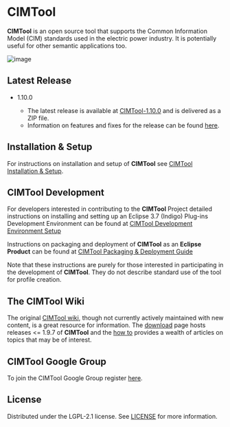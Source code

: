# CIMTool

**CIMTool** is an open source tool that supports the Common Information Model (CIM) standards used in the electric power industry.  It is potentially useful for other semantic applications too.

![image](https://user-images.githubusercontent.com/63370413/186975970-e0afe4f1-1b09-4d61-b060-577b255db027.png)

## Latest Release

-   1.10.0

    - The latest release is available at [CIMTool-1.10.0](https://github.com/CIMug-org/CIMTool/releases/tag/1.10.0) and is delivered as a ZIP file.
    - Information on features and fixes for the release can be found [here](https://cimug-org.github.io/CIMTool/).

## Installation & Setup

For instructions on installation and setup of **CIMTool** see [CIMTool Installation & Setup](https://github.com/CIMug-org/CIMTool/blob/gh-pages/cimtool-installation-and-setup.md).

## CIMTool Development

For developers interested in contributing to the **CIMTool** Project detailed instructions on installing and setting up an Eclipse 3.7 (Indigo) Plug-ins Development Environment can be found at [CIMTool Development Environment Setup](https://github.com/CIMug-org/CIMTool/blob/gh-pages/dev-env-setup.md)

Instructions on packaging and deployment of **CIMTool** as an **Eclipse Product** can be  found at [CIMTool Packaging & Deployment Guide](https://github.com/CIMug-org/CIMTool/blob/gh-pages/cimtool-deploy-instructions.md)

Note that these instructions are purely for those interested in participating in the development of **CIMTool**.  They do not describe standard use of the tool for profile creation.


## The CIMTool Wiki

  The original [CIMTool wiki](https://wiki.cimtool.org/), though not currently actively maintained with new content, is a great resource for information. The [download](https://wiki.cimtool.org/Download.html) page hosts releases <= 1.9.7 of **CIMTool** and the [how to](https://wiki.cimtool.org/CIMTool_Topics.html) provides a wealth of articles on topics that may be of interest.
  
## CIMTool Google Group

  To join the CIMTool Google Group register [here](https://groups.google.com/g/cimtool).
  
## License

  Distributed under the LGPL-2.1 license. See [LICENSE](LICENSE) for more information.
